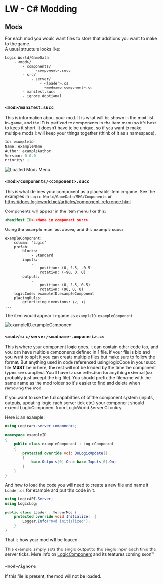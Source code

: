# LW - C\# Modding

## Mods
For each mod you would want files to store that additions you want to make to the game.  
A usual structure looks like:
```
Logic World/GameData
    - <mod>/
        - components/
            - <component>.succ
        - src/
            - server/
                - <loader>.cs
                - <modname-component>.cs
        - manifest.succ
        - ignore #optional
```

### `<mod>/manifest.succ`

This is information about your mod. It is what will be shown in the mod list in-game, and the ID is prefixed to components in the item menu so it's best to keep it short. It doesn't have to be unique, so if you want to make multiple mods it will keep your things together (think of it as a namespace).
```js
ID: exampleID
Name: exampleName
Author: exampleAuthor
Version: 0.0.0
Priority: 1
```

![Loaded Mods Menu](https://user-images.githubusercontent.com/7610940/138955141-7165ec2f-a975-42ad-919c-c91c15ebc615.png)

### `<mod>/components/<component>.succ`

This is what defines your component as a placeable item in-game. See the examples in `Logic World/GameData/MHG/Components` or https://docs.logicworld.net/articles/component-reference.html

Components will appear in the item menu like this:  
```xml
<Manifest ID>.<Name in component succ>
```

Using the example manifest above, and this example succ:
```succ
exampleComponent:
    column: "Logic"
    prefab:
        blocks:
            - Standard
        inputs:
            -
                position: (0, 0.5, -0.5)
                rotation: (-90, 0, 0)
        outputs:
            -
                position: (0, 0.5, 0.5)
                rotation: (90, 0, 0)
    logicCode: exampleID.exampleComponent
    placingRules:
        gridPlacingDimensions: (2, 1)
...
```

The item would appear in-game as `exampleID.exampleComponent`

![exampleID.exampleComponent](https://user-images.githubusercontent.com/7610940/138955557-42657956-80c9-4778-9743-2ffcd2a55edf.png)

### `<mod>/src/server/<modname-component>.cs`

This is where your component logic goes. It can contain other code too, and you can have multiple components defined in 1 file. If your file is big and you want to split it you can create multiple files but make sure to follow the format. But anything used in code referenced using logicCode in your succ file **MUST** be in here, the rest will not be loaded by the time the component types are compiled. You'll have to use reflection for anything external (so probably just accept the big file). You should prefix the filename with the same name as the mod folder so it's easier to find and delete when removing the mod

If you want to use the full capabilities of of the component system (inputs, outputs, updating logic each server tick etc.) your component should extend LogicComponent from LogicWorld.Server.Circuitry.

Here is an example:
```cs
using LogicAPI.Server.Components;

namespace exampleID
{
    public class exampleComponent : LogicComponent
    {
        protected override void DoLogicUpdate()
        {
            base.Outputs[0].On = base.Inputs[0].On;
        }
    }
}
```
And how to load the code you will need to create a new file and name it `Loader.cs` for example and put this code in it.
```cs
using LogicAPI.Server;
using LogicLog;

public class Loader : ServerMod {
    protected override void Initialize() {
        Logger.Info("mod initialized");
    }
}
```
That is how your mod will be loaded.

This example simply sets the single output to the single input each time the server ticks. More info on [LogicComponent](CS-LogicComponent.md) and its features coming soon™

### `<mod>/ignore`
If this file is present, the mod will not be loaded.
